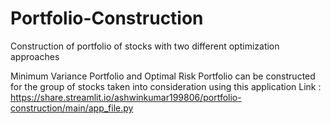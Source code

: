 # Portfolio-Construction
Construction of portfolio of stocks with two different optimization approaches

Minimum Variance Portfolio and Optimal Risk Portfolio can be constructed for the group of stocks taken into consideration using this application
Link : https://share.streamlit.io/ashwinkumar199806/portfolio-construction/main/app_file.py
